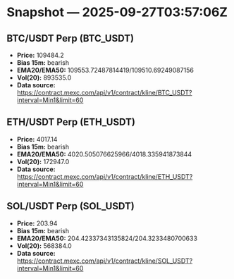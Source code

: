 # Snapshot — 2025-09-27T03:57:06Z

## BTC/USDT Perp (BTC_USDT)
- **Price:** 109484.2
- **Bias 15m:** bearish
- **EMA20/EMA50:** 109553.72487814419/109510.69249087156
- **Vol(20):** 893535.0
- **Data source:** https://contract.mexc.com/api/v1/contract/kline/BTC_USDT?interval=Min1&limit=60

## ETH/USDT Perp (ETH_USDT)
- **Price:** 4017.14
- **Bias 15m:** bearish
- **EMA20/EMA50:** 4020.505076625966/4018.335941873844
- **Vol(20):** 172947.0
- **Data source:** https://contract.mexc.com/api/v1/contract/kline/ETH_USDT?interval=Min1&limit=60

## SOL/USDT Perp (SOL_USDT)
- **Price:** 203.94
- **Bias 15m:** bearish
- **EMA20/EMA50:** 204.42337343135824/204.3233480700633
- **Vol(20):** 568384.0
- **Data source:** https://contract.mexc.com/api/v1/contract/kline/SOL_USDT?interval=Min1&limit=60
